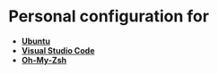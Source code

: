 # Personal configuration for

- **[Ubuntu](ubuntu/README.md)**
- **[Visual Studio Code](vscode/README.md)**
- **[Oh-My-Zsh](oh-my-zsh/README.md)**
